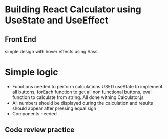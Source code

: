 # Building React Calculator using UseState and UseEffect

## Front End
 simple design with hover effects using Sass


# Simple logic 

- Functions needed to perform calculations 
USED useState to implement all buttons, forEach function to get all non functional buttons, eval function to calculate from string.
All done withing Calculator.js
- All numbers should be displayed during the calculation and results should appear after pressing equal sign
- Components needed

## Code review practice 
